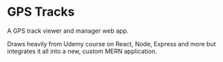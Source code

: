 # GPS Tracks
A GPS track viewer and manager web app.

Draws heavily from Udemy course on React, Node, Express and more but integrates
it all into a new, custom MERN application.
